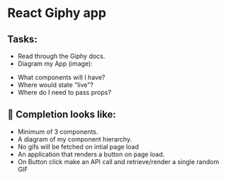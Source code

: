# React Giphy app

## Tasks:

* Read through the Giphy docs. 
* Diagram my App (image):

- What components will I have?
- Where would state "live"?
- Where do I need to pass props?

## 🚀 Completion looks like:

- Minimum of 3 components.
- A diagram of my component hierarchy.
- No gifs will be fetched on intial page load
- An application that renders a button on page load.
- On Button click make an API call and retrieve/render a single random GIF